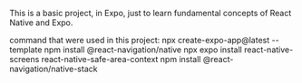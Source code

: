 This is a basic project, in Expo, just to learn fundamental concepts of React Native and Expo.


command that were used in this project:
    npx create-expo-app@latest --template
    npm install @react-navigation/native
    npx expo install react-native-screens react-native-safe-area-context
    npm install @react-navigation/native-stack